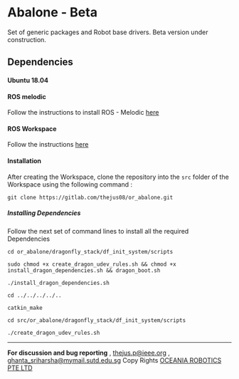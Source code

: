 # Abalone - Beta
Set of generic packages and Robot base drivers.
Beta version under construction.

## Dependencies
#### Ubuntu 18.04
#### ROS melodic

Follow the instructions to install ROS - Melodic [here](http://wiki.ros.org/melodic/Installation/Ubuntu)

#### ROS Workspace

Follow the instructions [here](http://wiki.ros.org/ROS/Tutorials/InstallingandConfiguringROSEnvironment)

#### Installation

After creating the Workspace, clone the repository into the `src` folder of the Workspace using the following command :

 `git clone https://gitlab.com/thejus08/or_abalone.git`

##### Installing Dependencies

Follow the next set of command lines to install all the required Dependencies

  `cd or_abalone/dragonfly_stack/df_init_system/scripts`

  `sudo chmod +x create_dragon_udev_rules.sh && chmod +x install_dragon_dependencies.sh && dragon_boot.sh`

  `./install_dragon_dependencies.sh`

  `cd ../../../../..`

  `catkin_make`

  `cd src/or_abalone/dragonfly_stack/df_init_system/scripts`

  `./create_dragon_udev_rules.sh`

---
**For discussion and bug reporting** ,
thejus.p@ieee.org , ghanta_sriharsha@mymail.sutd.edu.sg
Copy Rights  [OCEANIA ROBOTICS PTE LTD](https://oceaniarobotics.com/)
